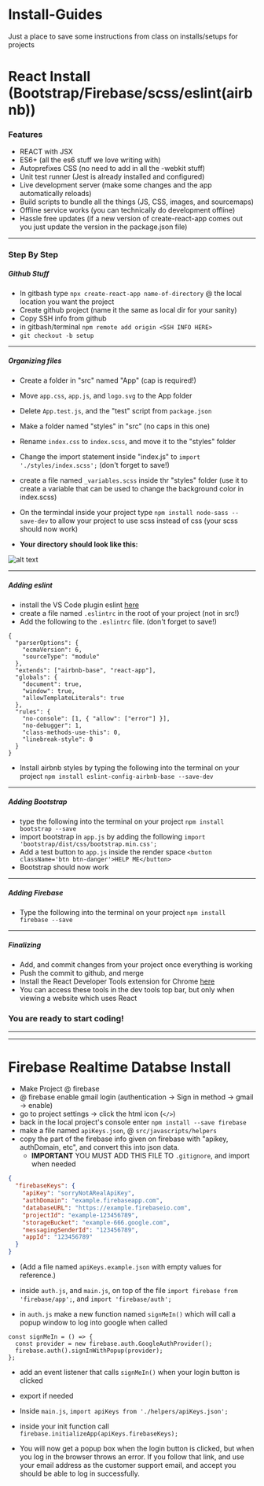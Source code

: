 # Install-Guides
Just a place to save some instructions from class on installs/setups for projects

# React Install (Bootstrap/Firebase/scss/eslint(airbnb))
### Features
* REACT with JSX
* ES6+ (all the es6 stuff we love writing with)
* Autoprefixes CSS (no need to add in all the -webkit stuff)
* Unit test runner (Jest is already installed and configured)
* Live development server (make some changes and the app automatically reloads)
* Build scripts to bundle all the things (JS, CSS, images, and sourcemaps)
* Offline service works (you can technically do development offline)
* Hassle free updates (if a new version of create-react-app comes out you just update the version in the package.json file)
---
### Step By Step
##### Github Stuff
* In gitbash type ` npx create-react-app name-of-directory ` @ the local location you want the project
* Create github project (name it the same as local dir for your sanity)
* Copy SSH info from github
* in gitbash/terminal `npm remote add origin <SSH INFO HERE>`
* `git checkout -b setup`
---
##### Organizing files
* Create a folder in "src" named "App" (cap is required!)
* Move `app.css`, `app.js`, and `logo.svg` to the App folder
* Delete `App.test.js`, and the "test" script from `package.json`
* Make a folder named "styles" in "src" (no caps in this one)
* Rename `index.css` to `index.scss`, and move it to the "styles" folder
* Change the import statement inside "index.js" to `import './styles/index.scss';` (don't forget to save!)
* create a file named `_variables.scss` inside thr "styles" folder (use it to create a variable that can be used to change the background color in index.scss)
* On the termindal inside your project type `npm install node-sass --save-dev` to allow your project to use scss instead of css (your scss should now work)

* **Your directory should look like this:**


![alt text][example]

[example]: https://raw.githubusercontent.com/nss-nightclass-projects/Night-Class-Resources/master/book-4-react/images/setup_scss.png "Directory Example"

---
##### Adding eslint
* install the VS Code plugin eslint [here](https://marketplace.visualstudio.com/items?itemName=dbaeumer.vscode-eslint)
* create a file named `.eslintrc` in the root of your project (not in src!)
* Add the following to the `.eslintrc` file. (don't forget to save!)
```
{
  "parserOptions": {
    "ecmaVersion": 6,
    "sourceType": "module"
  },
  "extends": ["airbnb-base", "react-app"],
  "globals": {
    "document": true,
    "window": true,
    "allowTemplateLiterals": true
  },
  "rules": {
    "no-console": [1, { "allow": ["error"] }],
    "no-debugger": 1,
    "class-methods-use-this": 0,
    "linebreak-style": 0 
  }
}
```
* Install airbnb styles by typing the following into the terminal on your project `npm install eslint-config-airbnb-base --save-dev`
---
##### Adding Bootstrap
* type the following into the terminal on your project `npm install bootstrap --save`
* import bootstrap in `app.js` by adding the following `import 'bootstrap/dist/css/bootstrap.min.css';`
* Add a test button to `app.js` inside the render space `<button className='btn btn-danger'>HELP ME</button>`
* Bootstrap should now work
---
##### Adding Firebase
* Type the following into the terminal on your project `npm install firebase --save`
---
##### Finalizing
* Add, and commit changes from your project once everything is working
* Push the commit to github, and merge
* Install the React Developer Tools extension for Chrome [here](https://chrome.google.com/webstore/detail/react-developer-tools/fmkadmapgofadopljbjfkapdkoienihi?hl=en)
* You can access these tools in the dev tools top bar, but only when viewing a website which uses React
### You are ready to start coding!
---
---
# Firebase Realtime Databse Install
* Make Project @ firebase
* @ firebase enable gmail login (authentication -> Sign in method -> gmail -> enable)
* go to project settings -> click the html icon (`</>`)
* back in the local project's console enter `npm install --save firebase`
* make a file named `apiKeys.json`, @ `src/javascripts/helpers`
* copy the part of the firebase info given on firebase with "apikey, authDomain, etc", and convert this into json data.
    * **IMPORTANT** YOU MUST ADD THIS FILE TO `.gitignore`, and import when needed
``` JSON
{
  "firebaseKeys": {
    "apiKey": "sorryNotARealApiKey",
    "authDomain": "example.firebaseapp.com",
    "databaseURL": "https://example.firebaseio.com",
    "projectId": "example-123456789",
    "storageBucket": "example-666.google.com",
    "messagingSenderId": "123456789",
    "appId": "123456789"
  }
}
```
* (Add a file named `apiKeys.example.json` with empty values for reference.)

* inside `auth.js`, and `main.js`, on top of the file `import firebase from 'firebase/app';`, and `import 'firebase/auth';`
* in `auth.js` make a new function named `signMeIn()` which will call a popup window to log into google when called
```
const signMeIn = () => {
  const provider = new firebase.auth.GoogleAuthProvider();
  firebase.auth().signInWithPopup(provider);
};
```
* add an event listener that calls `signMeIn()`  when your login button is clicked
* export if needed
* Inside `main.js`,  `import apiKeys from './helpers/apiKeys.json';`
* inside your init function call `firebase.initializeApp(apiKeys.firebaseKeys);`

* You will now get a popup box when the login button is clicked, but when you log in the browser throws an error. If you follow that link, and use your email address as the customer support email, and accept you should be able to log in successfully.
